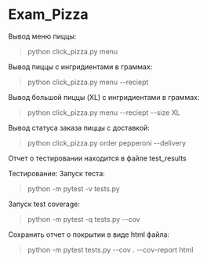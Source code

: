 # Exam_Pizza
Вывод меню пиццы:
>python click_pizza.py menu 

Вывод пиццы с ингридиентами в граммах:
>python click_pizza.py menu --reciept

Вывод большой пиццы (XL) с ингридиентами в граммах:
>python click_pizza.py menu --reciept --size XL

Вывод статуса заказа пиццы c доставкой:
>python click_pizza.py order pepperoni --delivery

Отчет о тестировании находится в файле test_results

Тестирование:
Запуск теста:
>python -m pytest -v tests.py 

Запуск test coverage:
>python -m pytest -q tests.py --cov

Сохранить отчет о покрытии в виде html файла:
>python -m pytest tests.py --cov . --cov-report html
